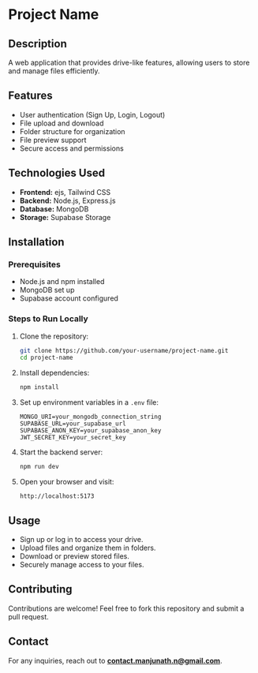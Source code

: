 # Project Name

## Description
A web application that provides drive-like features, allowing users to store and manage files efficiently.

## Features
- User authentication (Sign Up, Login, Logout)
- File upload and download
- Folder structure for organization
- File preview support
- Secure access and permissions

## Technologies Used
- **Frontend:** ejs, Tailwind CSS
- **Backend:** Node.js, Express.js
- **Database:** MongoDB
- **Storage:** Supabase Storage

## Installation

### Prerequisites
- Node.js and npm installed
- MongoDB set up
- Supabase account configured

### Steps to Run Locally
1. Clone the repository:
   ```sh
   git clone https://github.com/your-username/project-name.git
   cd project-name
   ```
2. Install dependencies:
   ```sh
   npm install
   ```
3. Set up environment variables in a `.env` file:
   ```env
   MONGO_URI=your_mongodb_connection_string
   SUPABASE_URL=your_supabase_url
   SUPABASE_ANON_KEY=your_supabase_anon_key
   JWT_SECRET_KEY=your_secret_key
   ```
4. Start the backend server:
   ```sh
   npm run dev
   ```
5. Open your browser and visit:
   ```
   http://localhost:5173
   ```

## Usage
- Sign up or log in to access your drive.
- Upload files and organize them in folders.
- Download or preview stored files.
- Securely manage access to your files.

## Contributing
Contributions are welcome! Feel free to fork this repository and submit a pull request.

## Contact
For any inquiries, reach out to **contact.manjunath.n@gmail.com**.

